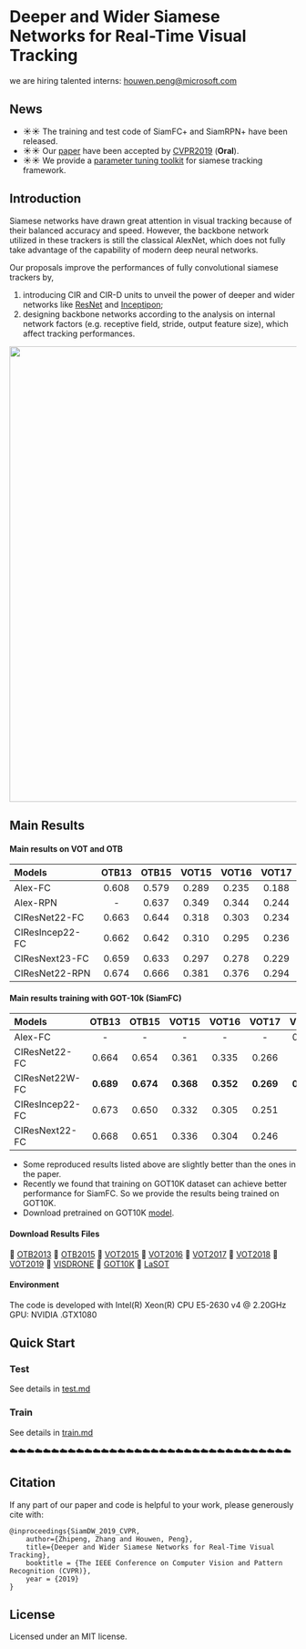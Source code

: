 # Deeper and Wider Siamese Networks for Real-Time Visual Tracking
we are hiring talented interns: houwen.peng@microsoft.com
## News
- :sunny::sunny: The training and test code of SiamFC+ and SiamRPN+ have been released.
- :sunny::sunny: Our [paper](http://openaccess.thecvf.com/content_CVPR_2019/html/Zhang_Deeper_and_Wider_Siamese_Networks_for_Real-Time_Visual_Tracking_CVPR_2019_paper.html) have been accepted by [CVPR2019](http://openaccess.thecvf.com/menu.py) (**Oral**).
- :sunny::sunny: We provide a [parameter tuning toolkit](#TUNE-TOOLKIT) for siamese tracking framework.


## Introduction
Siamese networks have drawn great attention in visual tracking because of their balanced accuracy and speed.  However, the backbone network utilized in these trackers is still the classical AlexNet, which does not fully take advantage of the capability of modern deep neural networks. 
  
Our proposals improve the performances of fully convolutional siamese trackers by,
1) introducing CIR and CIR-D units to unveil the power of deeper and wider networks like [ResNet](https://arxiv.org/abs/1512.03385) and [Inceptipon](https://arxiv.org/abs/1409.4842); 
2) designing backbone networks according to the analysis on internal network factors (e.g. receptive field, stride, output feature size), which affect tracking performances.

<div align="center">
  <img src="demo/vis.gif" width="800px" />
  <!-- <p>Example SiamFC, SiamRPN and SiamMask outputs.</p> -->
</div>

<!-- :tada::tada: **Highlight !!**
Siamese tracker is severely sensitive to hyper-parameter, which is a common sense in tracking field. Although significant progresses have been made in some works, the result is hard to reproduce. In this case, we provide a [parameter tuning toolkit]() to make our model being reproduced easily. We hope our efforts and supplies will be helpful to your work. -->

## Main Results
#### Main results on VOT and OTB
| Models  | OTB13 | OTB15 | VOT15 | VOT16 | VOT17|
| :------ | :------: | :------: | :------: | :------: | :------: | 
| Alex-FC      | 0.608 | 0.579 | 0.289 | 0.235 | 0.188 |
| Alex-RPN     | -     | 0.637 | 0.349 | 0.344 | 0.244 |
| CIResNet22-FC  | 0.663 | 0.644 | 0.318 | 0.303 | 0.234 |
| CIResIncep22-FC| 0.662 | 0.642 | 0.310 | 0.295 | 0.236 |
| CIResNext23-FC | 0.659 | 0.633 | 0.297 | 0.278 | 0.229 |
| CIResNet22-RPN| 0.674 | 0.666 | 0.381 | 0.376 | 0.294 |

#### Main results training with GOT-10k (SiamFC)
| Models  | OTB13 | OTB15 | VOT15 | VOT16 | VOT17| VOT18| VOT19 | GOT10K | VISDRONE |
| :------ | :------: | :------: | :------: | :------: | :------: |:------: |:------: | :------: |  :------: |
| Alex-FC        |-      | -     | -     | -     |-     | 0.188 |-| 0.348 | 0.359 |
| CIResNet22-FC  | 0.664 | 0.654 | 0.361 | 0.335 | 0.266| - | - | - | - |
| CIResNet22W-FC | **0.689** | **0.674** | **0.368** | **0.352** | **0.269** |**0.270** | **0.242** | **0.416**  | **0.383** |
| CIResIncep22-FC| 0.673 | 0.650 | 0.332 | 0.305 | 0.251| - | -| - | - |
| CIResNext22-FC | 0.668 | 0.651 | 0.336 | 0.304 | 0.246| - | -| - | - |

- Some reproduced results listed above are slightly better than the ones in the paper.
- Recently we found that training on GOT10K dataset can achieve better performance for SiamFC. So we provide the results being trained on GOT10K.
- Download pretrained on GOT10K [model](https://drive.google.com/file/d/1xvexXCUCB0gCYFnShj3NQ4Xuk52lLLtE/view?usp=sharing). 
#### Download Results Files
:paperclip: [OTB2013](https://pan.baidu.com/s/1HgkjUmnYl7qagIkz9u4r_A) 
:paperclip: [OTB2015](https://pan.baidu.com/s/1ZgL4DQL57cuWfqxLFmUR1A) 
:paperclip: [VOT2015](https://pan.baidu.com/s/1SGLcMWgrBuBT_kaXMdQBug) 
:paperclip: [VOT2016](https://pan.baidu.com/s/12jmWEwo4tjbM4SHSKgULNw) 
:paperclip: [VOT2017](https://pan.baidu.com/s/1UWQRE2VrJrONpj293el4Pw) 
:paperclip: [VOT2018](https://pan.baidu.com/s/1hKg-n4PTPL_VCEdxCrXMAA) 
:paperclip: [VOT2019](https://pan.baidu.com/s/1mwPrMJhi79_TO40RzTAwvQ) 
:paperclip: [VISDRONE](https://pan.baidu.com/s/17MLGaHEFEFG3yWUmLqJ7ig) 
:paperclip: [GOT10K](https://pan.baidu.com/s/10INTbmtfL-EdfkAmDQgcKw) 
:paperclip: [LaSOT](https://pan.baidu.com/s/10INTbmtfL-EdfkAmDQgcKw) 



#### Environment
The code is developed with Intel(R) Xeon(R) CPU E5-2630 v4 @ 2.20GHz GPU: NVIDIA .GTX1080



## Quick Start
### Test
See details in [test.md](lib/tutorials/test.md)

### Train
See details in [train.md](lib/tutorials/train.md)

:cloud::cloud::cloud::cloud::cloud::cloud::cloud::cloud::cloud::cloud::cloud::cloud::cloud::cloud::cloud::cloud::cloud::cloud::cloud::cloud::cloud::cloud::cloud::cloud::cloud::cloud::cloud::cloud::cloud::cloud::cloud::cloud::cloud::cloud:

## Citation
If any part of our paper and code is helpful to your work, please generously cite with:

```
@inproceedings{SiamDW_2019_CVPR,
    author={Zhipeng, Zhang and Houwen, Peng},
    title={Deeper and Wider Siamese Networks for Real-Time Visual Tracking},
    booktitle = {The IEEE Conference on Computer Vision and Pattern Recognition (CVPR)},
    year = {2019}
}
```

## License
Licensed under an MIT license.



